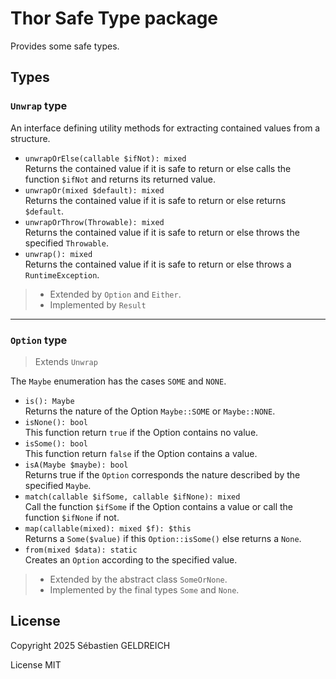 # Thor Safe Type package

Provides some safe types.

## Types

### `Unwrap` type
An interface defining utility methods for extracting
contained values from a structure.

* `unwrapOrElse(callable $ifNot): mixed`  
  Returns the contained value if it is safe to return or else calls the function `$ifNot` and returns its returned value.
* `unwrapOr(mixed $default): mixed`  
  Returns the contained value if it is safe to return or else returns `$default`.
* `unwrapOrThrow(Throwable): mixed`  
  Returns the contained value if it is safe to return or else throws the specified `Throwable`.
* `unwrap(): mixed`  
  Returns the contained value if it is safe to return or else throws a `RuntimeException`.

> * Extended by `Option` and `Either`.
> * Implemented by `Result`

---

### `Option` type

> Extends `Unwrap`
 
The `Maybe` enumeration has the cases `SOME` and `NONE`.

* `is(): Maybe`  
  Returns the nature of the Option `Maybe::SOME` or `Maybe::NONE`.
* `isNone(): bool`  
  This function return `true` if the Option contains no value.
* `isSome(): bool`  
  This function return `false` if the Option contains a value.
* `isA(Maybe $maybe): bool`  
  Returns true if the `Option` corresponds the nature described by the specified `Maybe`.
* `match(callable $ifSome, callable $ifNone): mixed`  
  Call the function `$ifSome` if the Option contains a value or call the  function `$ifNone` if not.
* `map(callable(mixed): mixed $f): $this`  
  Returns a `Some($value)` if this `Option::isSome()` else returns a `None`.
* `from(mixed $data): static`  
  Creates an `Option` according to the specified value.

> * Extended by the abstract class `SomeOrNone`.
> * Implemented by the final types `Some` and `None`.

## License

Copyright 2025 Sébastien GELDREICH

License MIT
